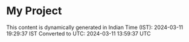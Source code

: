 # My Project

This content is dynamically generated in Indian Time (IST): 2024-03-11 19:29:37 IST
Converted to UTC: 2024-03-11 13:59:37 UTC
